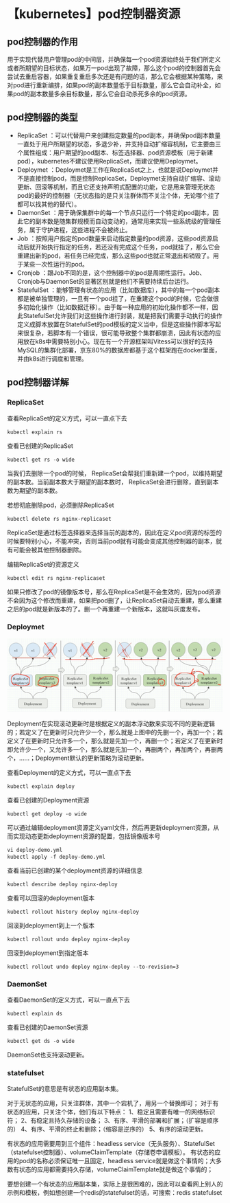 # 【kubernetes】pod控制器资源
## pod控制器的作用
用于实现代替用户管理pod的中间层，并确保每一个pod资源始终处于我们所定义或者所期望的目标状态，如果万一pod出现了故障，那么这个pod的控制器首先会尝试去重启容器，如果重复重启多次还是有问题的话，那么它会根据某种策略，来对pod进行重新编排，如果pod的副本数量低于目标数量，那么它会自动补全，如果pod的副本数量多余目标数量，那么它会自动杀死多余的pod资源。

## pod控制器的类型
* ReplicaSet ：可以代替用户来创建指定数量的pod副本，并确保pod副本数量一直处于用户所期望的状态，多退少补，并支持自动扩缩容机制，它主要由三个属性组成：用户期望的pod副本、标签选择器、pod资源模板（用于新建pod），kubernetes不建议使用ReplicaSet，而建议使用Deploymet。
* Deploymet ：Deploymet是工作在ReplicaSet之上，也就是说Deploymet并不是直接控制pod，而是控制ReplicaSet，Deploymet支持自动扩缩容、滚动更新、回滚等机制，而且它还支持声明式配置的功能，它是用来管理无状态pod的最好的控制器（无状态指的是只关注群体而不关注个体，无论哪个挂了都可以找其他的替代）。
* DaemonSet ：用于确保集群中的每一个节点只运行一个特定的pod副本，因此它的副本数是随集群规模而自动变动的，通常用来实现一些系统级的管理任务，属于守护进程，这些进程不会被终止。
* Job ：按照用户指定的pod数量来启动指定数量的pod资源，这些pod资源启动后就开始执行指定的任务，若还没有完成这个任务，pod就挂了，那么它会重建出新的pod，若任务已经完成，那么这些pod也就正常退出和销毁了。用于某些一次性运行的pod。
* Cronjob ：跟Job不同的是，这个控制器中的pod是周期性运行。Job、Cronjob与DaemonSet的显著区别就是他们不需要持续后台运行。
* StatefulSet ：能够管理有状态的应用（比如数据库），其中的每一个pod副本都是被单独管理的，一旦有一个pod挂了，在重建这个pod的时候，它会做很多初始化操作（比如数据迁移）。由于每一种应用的初始化操作都不一样，因此StatefulSet允许我们对这些操作进行封装，就是把我们需要手动执行的操作定义成脚本放置在StatefulSet的pod模板的定义当中，但是这些操作脚本写起来很复杂，若脚本有一个错误，很可能导致整个集群都崩溃，因此有状态的应用放在k8s中需要特别小心。现在有一个开源框架叫Vitess可以很好的支持MySQL的集群化部署，京东80%的数据库都基于这个框架跑在docker里面，并由k8s进行调度和管理。
  
## pod控制器详解
### ReplicaSet

查看ReplicaSet的定义方式，可以一直点下去
```
kubectl explain rs
```

查看已创建的ReplicaSet
```
kubectl get rs -o wide
```

当我们去删除一个pod的时候， ReplicaSet会帮我们重新建一个pod，以维持期望的副本数。当前副本数大于期望的副本数时， ReplicaSet会进行删除，直到副本数为期望的副本数。

若想彻底删除pod，必须删除ReplicaSet
```
kubectl delete rs nginx-replicaset
```

ReplicaSet是通过标签选择器来选择当前的副本的，因此在定义pod资源的标签的时候要特别小心，不能冲突，否则当前pod就有可能会变成其他控制器的副本，就有可能会被其他控制器删除。

编辑ReplicaSet的资源定义
```
kubectl edit rs nginx-replicaset
```
如果只修改了pod的镜像版本号，那么在ReplicaSet是不会生效的，因为pod资源不会因为这个修改而重建，如果把pod删了，让ReplicaSet自动去重建，那么重建之后的pod就是新版本的了。删一个再重建一个新版本，这就叫灰度发布。

### Deploymet

![Deployment资源](./images/kubernetes-Deployment.png)

Deployment在实现滚动更新时是根据定义的副本浮动数来实现不同的更新逻辑的；若定义了在更新时只允许少一个，那么就是上图中的先删一个，再加一个；若定义了在更新时只允许多一个，那么就是先加一个，再删一个；若定义了在更新时即允许少一个，又允许多一个，那么就是先加一个，再删两个，再加两个，再删两个，……；Deployment默认的更新策略为滚动更新。

查看Deployment的定义方式，可以一直点下去
```
kubectl explain deploy
```

查看已创建的Deployment资源
```
kubectl get deploy -o wide
```

可以通过编辑deployment资源定义yaml文件，然后再更新deployment资源，从而实现动态更新deployment资源的配置，包括镜像版本号
```
vi deploy-demo.yml
kubectl apply -f deploy-demo.yml
```

查看当前已创建的某个deployment资源的详细信息
```
kubectl describe deploy nginx-deploy
```

查看可以回滚的deployment版本
```
kubectl rollout history deploy nginx-deploy
```

回滚到deployment到上一个版本
```
kubectl rollout undo deploy nginx-deploy
```

回滚到deployment到指定版本
```
kubectl rollout undo deploy nginx-deploy --to-revision=3
```

### DaemonSet

查看DaemonSet的定义方式，可以一直点下去
```
kubectl explain ds
```

查看已创建的DaemonSet资源
```
kubectl get ds -o wide
```

DaemonSet也支持滚动更新。

### statefulset

StatefulSet的意思是有状态的应用副本集。

对于无状态的应用，只关注群体，其中一个宕机了，用另一个替换即可；
对于有状态的应用，只关注个体，他们有以下特点：
1、稳定且需要有唯一的网络标识符；
2、有稳定且持久存储的设备；
3、有序、平滑的部署和扩展；（扩容是顺序的）
4、有序、平滑的终止和删除；（缩容是逆序的）
5、有序的滚动更新。

有状态的应用需要用到三个组件：headless service（无头服务）、StatefulSet（statefulset控制器）、volumeClaimTemplate（存储卷申请模板）。
有状态的应用的pod的名称必须保证唯一且固定，headless service就是做这个事情的；大多数有状态的应用都需要持久存储，volumeClaimTemplate就是做这个事情的；

要想创建一个有状态的应用副本集，实际上是很困难的，因此可以查看网上别人的示例和模板，例如想创建一个redis的statefulset的话，可搜索：redis statefulset